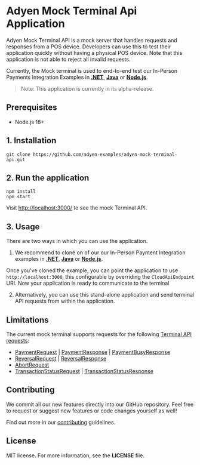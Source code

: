 # Adyen Mock Terminal Api Application
Adyen Mock Terminal API is a mock server that handles requests and responses from a POS device. 
Developers can use this to test their application quickly without having a physical POS device. 
Note that this application is not able to reject all invalid requests.

Currently, the Mock terminal is used to end-to-end test our In-Person Payments Integration Examples in [**.NET**](https://github.com/adyen-examples/adyen-dotnet-online-payments/tree/main/in-person-payments-example), [**Java**](https://github.com/adyen-examples/adyen-java-spring-online-payments/tree/main/in-person-payments-example) or [**Node.js**](https://github.com/adyen-examples/adyen-node-online-payments/tree/main/in-person-payments-example).

> Note: This application is currently in its alpha-release.

## Prerequisites
- Node.js 18+


## 1. Installation

```
git clone https://github.com/adyen-examples/adyen-mock-terminal-api.git
```


## 2. Run the application

```
npm install
npm start
```

Visit [http://localhost:3000/](http://localhost:3000/) to see the mock Terminal API.

## 3. Usage

There are two ways in which you can use the application.

1. We recommend to clone on of our our In-Person Payment Integration examples in [**.NET**](https://github.com/adyen-examples/adyen-dotnet-online-payments/tree/main/in-person-payments-example), [**Java**](https://github.com/adyen-examples/adyen-java-spring-online-payments/tree/main/in-person-payments-example) or [**Node.js**](https://github.com/adyen-examples/adyen-node-online-payments/tree/main/in-person-payments-example).

Once you've cloned the example, you can point the application to use `http://localhost:3000`, this configurable by overriding the `CloudApiEndpoint` URI. Now your application is ready to communicate to the terminal


2. Alternatively, you can use this stand-alone application and send terminal API requests from within the application.


## Limitations

The current mock terminal supports requests for the following [Terminal API requests](https://docs.adyen.com/point-of-sale/design-your-integration/terminal-api/):
- [PaymentRequest](https://docs.adyen.com/point-of-sale/design-your-integration/terminal-api/terminal-api-reference/#comadyennexopaymentrequest) | [PaymentResponse](https://docs.adyen.com/point-of-sale/design-your-integration/terminal-api/terminal-api-reference/#comadyennexopaymentresponse) |  [PaymentBusyResponse](https://docs.adyen.com/point-of-sale/design-your-integration/terminal-api/terminal-api-reference/#comadyennexopaymentresponse) 
- [ReversalRequest](https://docs.adyen.com/point-of-sale/design-your-integration/terminal-api/terminal-api-reference/#comadyennexoreversalrequest) | [ReversalResponse](https://docs.adyen.com/point-of-sale/design-your-integration/terminal-api/terminal-api-reference/#comadyennexoreversalresponse)
- [AbortRequest](https://docs.adyen.com/point-of-sale/design-your-integration/terminal-api/terminal-api-reference/#comadyennexoabortrequest)
- [TransactionStatusRequest](https://docs.adyen.com/point-of-sale/design-your-integration/terminal-api/terminal-api-reference/#comadyennexotransactionstatusrequest)  | [TransactionStatusResponse](https://docs.adyen.com/point-of-sale/design-your-integration/terminal-api/terminal-api-reference/#comadyennexotransactionstatusresponse)


## Contributing

We commit all our new features directly into our GitHub repository. Feel free to request or suggest new features or code changes yourself as well!

Find out more in our [contributing](https://github.com/adyen-examples/.github/blob/main/CONTRIBUTING.md) guidelines.


## License

MIT license. For more information, see the **LICENSE** file.